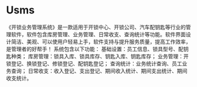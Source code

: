 # Usms
 《开锁业务管理系统》是一款适用于开锁中心、开锁公司、汽车配钥匙等行业的管理软件，软件包含库房管理、业务管理、日常收支、查询统计等功能。软件界面设计简洁、美观、可以使用户轻易上手，软件支持与提升服务质量，提高工作效率，是管理者的好帮手！ 系统包含以下功能： 基础设置：员工信息、锁具型号、配钥匙种类； 库房管理：锁具入库、锁具库存、钥匙入库、钥匙库存； 业务管理：开锁登记、换锁登记、修锁登记、配钥匙登记； 查询统计：业务统计查询、员工业务查询； 日常收支：收入登记、支出登记、期间收入统计、期间支出统计、期间收支统计。
